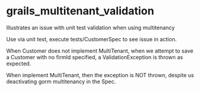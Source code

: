 # grails_multitenant_validation
Illustrates an issue with unit test validation when using multitenancy

Use via unit test, execute tests/CustomerSpec to see issue in action.

When Customer does not implement MultiTenant, when we attempt to save a Customer with no firmId specified, a ValidationException is thrown as expected.

When implement MultiTenant, then the exception is NOT thrown, despite us deactivating gorm multitenancy in the Spec.
